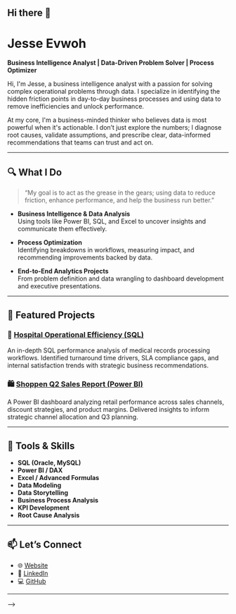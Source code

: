 ## Hi there 👋

# Jesse Evwoh

**Business Intelligence Analyst | Data-Driven Problem Solver | Process Optimizer**

Hi, I'm Jesse, a business intelligence analyst with a passion for solving complex operational problems through data. I specialize in identifying the hidden friction points in day-to-day business processes and using data to remove inefficiencies and unlock performance.

At my core, I'm a business-minded thinker who believes data is most powerful when it's actionable. I don’t just explore the numbers; I diagnose root causes, validate assumptions, and prescribe clear, data-informed recommendations that teams can trust and act on.


---

## 🔍 What I Do

> “My goal is to act as the grease in the gears; using data to reduce friction, enhance performance, and help the business run better.”

- **Business Intelligence & Data Analysis**  
  Using tools like Power BI, SQL, and Excel to uncover insights and communicate them effectively.

- **Process Optimization**  
  Identifying breakdowns in workflows, measuring impact, and recommending improvements backed by data.

- **End-to-End Analytics Projects**  
  From problem definition and data wrangling to dashboard development and executive presentations.

---

## 📂 Featured Projects

### 🏥 [Hospital Operational Efficiency (SQL)](https://github.com/jesseevwoh/sql-hospital-operationas-analysis)
An in-depth SQL performance analysis of medical records processing workflows. Identified turnaround time drivers, SLA compliance gaps, and internal satisfaction trends with strategic business recommendations.

### 🛍️ [Shoppen Q2 Sales Report (Power BI)](https://github.com/jesseevwoh/powerbi-shoppen-sales-analysis)
A Power BI dashboard analyzing retail performance across sales channels, discount strategies, and product margins. Delivered insights to inform strategic channel allocation and Q3 planning.

---

## 🔧 Tools & Skills

- **SQL (Oracle, MySQL)**
- **Power BI / DAX**
- **Excel / Advanced Formulas**
- **Data Modeling**
- **Data Storytelling**
- **Business Process Analysis**
- **KPI Development**
- **Root Cause Analysis**

---

## 📫 Let’s Connect

- 🌐 [Website](https://jesseevwoh.netlify.app/)  
- 🔗 [LinkedIn](https://www.linkedin.com/in/jesse-evwoh)  
- 💻 [GitHub](https://github.com/jesseevwoh)  

---
-->
